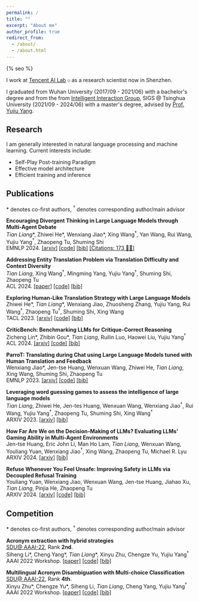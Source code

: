 ```yaml
---
permalink: /
title: ""
excerpt: "About me"
author_profile: true
redirect_from: 
  - /about/
  - /about.html
---
```

{% seo %}

<!-- ## About Me -->
I work at [Tencent AI Lab](https://ai.tencent.com/ailab/en/index) <img src='./images/Tencent_AI_Lab.jpg' style='width: 0.5em;'> as a research scientist now in Shenzhen. 

I graduated from Wuhan University (2017/09 - 2021/06) with a bachelor's degree and from the from [Intelligent Interaction Group](https://sites.google.com/view/iigroup-thu/publication), SIGS @ Tsinghua University (2021/09 - 2024/06) with a master's degree, advised by [Prof. Yujiu Yang](https://scholar.google.co.za/citations?user=4gH3sxsAAAAJ&hl=en).

## Research
I am generally interested in natural language processing and machine learning. Current interests include:
- Self-Play Post-training Paradigm
- Effective model architecture
- Efficient training and inference

<!-- ## News
ParroT was accepted to EMNLP 2023 Findings. Congratulations to all the co-authors! -->

## Publications
\* denotes co-first authors, $^\dagger$ denotes corresponding author/main advisor

**Encouraging Divergent Thinking in Large Language Models through Multi-Agent Debate**<br>
*Tian Liang*\*, Zhiwei He\*, Wenxiang Jiao\*, Xing Wang$^\dagger$, Yan Wang, Rui Wang, Yujiu Yang$^\dagger$, Zhaopeng Tu, Shuming Shi<br>
EMNLP 2024. [[arxiv]](https://arxiv.org/abs/2305.19118) [[code]](https://github.com/Skytliang/Multi-Agents-Debate) [[bib]](files/liang2023encouraging/bib.txt) [[Citations: 173 🎉🎉]](https://scholar.google.com.hk/scholar?hl=zh-CN&as_sdt=0%2C5&q=Encouraging+Divergent+Thinking+in+Large+Language+Models+through+Multi-Agent+Debate&btnG=)

**Addressing Entity Translation Problem via Translation Difficulty and Context Diversity**<br>
*Tian Liang*, Xing Wang$^\dagger$, Mingming Yang, Yujiu Yang$^\dagger$, Shuming Shi, Zhaopeng Tu<br>
ACL 2024. [[paper]](files/liang2024addressing/Addressing_Entity_Translation_Problem.pdf) [[code]](https://github.com/Skytliang/EntityTranslation) [[bib]](files/liang2024addressing/bib.txt)

**Exploring Human-Like Translation Strategy with Large Language Models**<br>
Zhiwei He\*, *Tian Liang*\*, Wenxiang Jiao, Zhuosheng Zhang, Yujiu Yang, Rui Wang$^\dagger$, Zhaopeng Tu$^\dagger$, Shuming Shi, Xing Wang<br>
TACL 2023. [[arxiv]](https://arxiv.org/abs/2305.04118) [[code]](https://github.com/zwhe99/MAPS-mt) [[bib]](files/he2023exploring/bib.txt)

**CriticBench: Benchmarking LLMs for Critique-Correct Reasoning**<br>
Zicheng Lin\*, Zhibin Gou\*, *Tian Liang*, Ruilin Luo, Haowei Liu, Yujiu Yang$^\dagger$<br>
ACL 2024. [[arxiv]](https://arxiv.org/abs/2402.14809) [[code]](https://github.com/CriticBench/CriticBench) [[bib]](files/lin2024criticbench/bib.txt)

**ParroT: Translating during Chat using Large Language Models tuned with Human Translation and Feedback**<br>
Wenxiang Jiao\*, Jen-tse Huang, Wenxuan Wang, Zhiwei He, *Tian Liang*, Xing Wang, Shuming Shi, Zhaopeng Tu<br>
EMNLP 2023. [[arxiv]](https://arxiv.org/abs/2304.02426) [[code]](https://github.com/wxjiao/ParroT) [[bib]](files/jiao2023parrot/bib.txt)

**Leveraging word guessing games to assess the intelligence of large language models**<br>
*Tian Liang*, Zhiwei He, Jen-tes Huang, Wenxuan Wang, Wenxiang Jiao$^\dagger$, Rui Wang, Yujiu Yang$^\dagger$, Zhaopeng Tu, Shuming Shi, Xing Wang$^\dagger$<br>
ARXIV 2023. [[arxiv]](https://arxiv.org/abs/2310.20499) [[bib]](files/liang2023leveraging/bib.txt)

**How Far Are We on the Decision-Making of LLMs? Evaluating LLMs' Gaming Ability in Multi-Agent Environments**<br>
Jen-tse Huang, Eric John Li, Man Ho Lam, *Tian Liang*, Wenxuan Wang, Youliang Yuan, Wenxiang Jiao$^\dagger$, Xing Wang, Zhaopeng Tu, Michael R. Lyu<br>
ARXIV 2024. [[arxiv]](https://arxiv.org/abs/2403.11807) [[bib]](files/huang2024far/bib.txt)

**Refuse Whenever You Feel Unsafe: Improving Safety in LLMs via Decoupled Refusal Training**<br>
Youliang Yuan, Wenxiang Jiao, Wenxuan Wang, Jen-tse Huang, Jiahao Xu, *Tian Liang*, Pinjia He, Zhaopeng Tu<br>
ARXIV 2024. [[arxiv]](https://arxiv.org/abs/2407.09121) [[code]](https://github.com/RobustNLP/DeRTa) [[bib]](files/yuan2024refuse/bib.txt)

## Competition
\* denotes co-first authors, $^\dagger$ denotes corresponding author/main advisor

**Acronym extraction with hybrid strategies**<br>
[SDU@ AAAI-22](https://sites.google.com/view/sdu-aaai22/shared-task), Rank **2nd**.<br>
Siheng Li\*, Cheng Yang\*, *Tian Liang*\*, Xinyu Zhu, Chengze Yu, Yujiu Yang$^\dagger$<br>
AAAI 2022 Workshop. [[paper]](https://ceur-ws.org/Vol-3164/paper25.pdf) [[code]](https://github.com/carlyoung1999/AAAI-SDU-Task1) [[bib]](files/li2022acronym/bib.txt)

**Multilingual Acronym Disambiguation with Multi-choice Classification**<br>
[SDU@ AAAI-22](https://sites.google.com/view/sdu-aaai22/shared-task), Rank **4th**.<br>
Xinyu Zhu\*, Chengze Yu\*, Siheng Li, *Tian Liang*, Cheng Yang, Yujiu Yang$^\dagger$<br>
AAAI 2022 Workshop. [[paper]](files/zhu2022multilingual/AAAI_2022_workshop__CEUR_WS_.pdf) [[code]](https://github.com/TianHongZXY/1919-AAAI22-SDU-shared-task2) [[bib]](files/zhu2022multilingual/bib.txt)


<!-- # Awards
Outstanding Undergraduate Thesis in WHU (top 1%) -->
